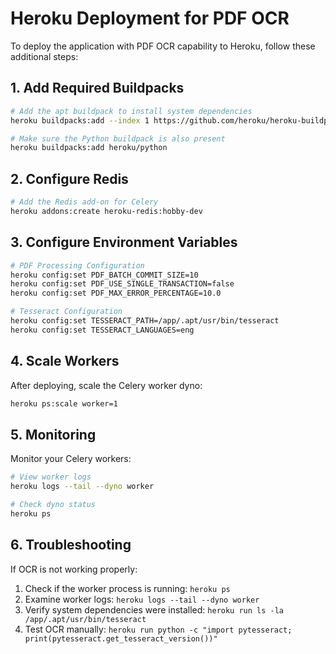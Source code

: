 # Heroku Deployment for PDF OCR

To deploy the application with PDF OCR capability to Heroku, follow these additional steps:

## 1. Add Required Buildpacks

```bash
# Add the apt buildpack to install system dependencies
heroku buildpacks:add --index 1 https://github.com/heroku/heroku-buildpack-apt

# Make sure the Python buildpack is also present
heroku buildpacks:add heroku/python
```

## 2. Configure Redis

```bash
# Add the Redis add-on for Celery
heroku addons:create heroku-redis:hobby-dev
```

## 3. Configure Environment Variables

```bash
# PDF Processing Configuration
heroku config:set PDF_BATCH_COMMIT_SIZE=10
heroku config:set PDF_USE_SINGLE_TRANSACTION=false
heroku config:set PDF_MAX_ERROR_PERCENTAGE=10.0

# Tesseract Configuration
heroku config:set TESSERACT_PATH=/app/.apt/usr/bin/tesseract
heroku config:set TESSERACT_LANGUAGES=eng
```

## 4. Scale Workers

After deploying, scale the Celery worker dyno:

```bash
heroku ps:scale worker=1
```

## 5. Monitoring

Monitor your Celery workers:

```bash
# View worker logs
heroku logs --tail --dyno worker

# Check dyno status
heroku ps
```

## 6. Troubleshooting

If OCR is not working properly:

1. Check if the worker process is running: `heroku ps`
2. Examine worker logs: `heroku logs --tail --dyno worker`
3. Verify system dependencies were installed: `heroku run ls -la /app/.apt/usr/bin/tesseract`
4. Test OCR manually: `heroku run python -c "import pytesseract; print(pytesseract.get_tesseract_version())"` 